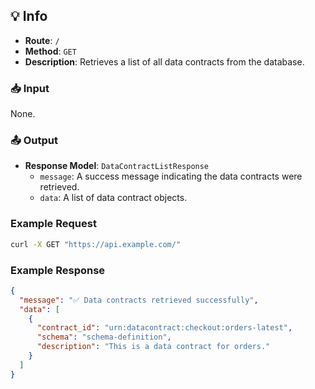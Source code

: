 ## 💡 Info

- **Route**: `/`
- **Method**: `GET`
- **Description**: Retrieves a list of all data contracts from the database.

### 📥 Input

None.

### 📤 Output

- **Response Model**: `DataContractListResponse`
  - `message`: A success message indicating the data contracts were retrieved.
  - `data`: A list of data contract objects.

### Example Request

```bash
curl -X GET "https://api.example.com/"
```

### Example Response

```json
{
  "message": "✅ Data contracts retrieved successfully",
  "data": [
    {
      "contract_id": "urn:datacontract:checkout:orders-latest",
      "schema": "schema-definition",
      "description": "This is a data contract for orders."
    }
  ]
}
```
